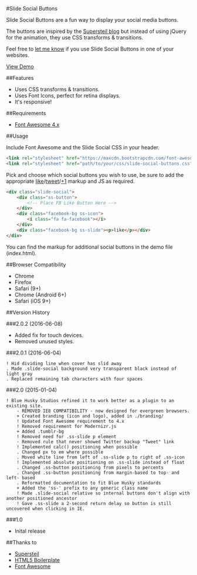 #Slide Social Buttons

Slide Social Buttons are a fun way to display your social media buttons.

The buttons are inspired by the [Supersteil blog](http://supersteil.com/blog) but instead of using jQuery for the animation, they use CSS transforms & transitions.

Feel free to [let me know](http://www.twitter.com/cmyee) if you use Slide Social Buttons in one of your websites.</p>

[View Demo](https://christopheryee.ca/slide-social-buttons/)


##Features

- Uses CSS transforms & transitions.
- Uses Font Icons, perfect for retina displays.
- It's responsive!

##Requirements

- [Font Awesome 4.x](http://fortawesome.github.io/Font-Awesome/)

##Usage

Include Font Awesome and the Slide Social CSS in your header.

```html
<link rel="stylesheet" href="https://maxcdn.bootstrapcdn.com/font-awesome/4.2.0/css/font-awesome.min.css">
<link rel="stylesheet" href="path/to/your/css/slide-social-buttons.css">
```

Pick and choose which social buttons you wish to use, be sure to add the appropriate [like](https://developers.facebook.com/docs/reference/plugins/like/)/[tweet](https://twitter.com/about/resources/buttons)/[+1](https://developers.google.com/+/web/+1button/?hl=en) markup and JS as required.

```html
<div class="slide-social">
    <div class="ss-button">
    	<!-- Place FB Like Button Here -->
    </div>
    <div class="facebook-bg ss-icon">
        <i class="fa fa-facebook"></i>
    </div>
    <div class="facebook-bg ss-slide"><p>like</p></div>
</div>
```

You can find the markup for additional social buttons in the demo file (index.html).

##Browser Compatibility

- Chrome
- Firefox
- Safari (9+)
- Chrome (Android 6+)
- Safari (iOS 9+)

##Version History

###2.0.2 (2016-06-08)

- Added fix for touch devices.
- Removed unused styles.

###2.0.1 (2016-06-04)

	! Hid dividing line when cover has slid away
	. Made .slide-social background very transparent black instead of light gray
	. Replaced remaining tab characters with four spaces

###2.0 (2015-01-04)

	! Blue Husky Studios refined it to work better as a plugin to an existing site.
		- REMOVED IE8 COMPATIBILITY - now designed for evergreen browsers.
		+ Created branding (icon and logo), added in ./branding/
		! Updated Font Awesome requirement to 4.x
		! Removed requirement for Modernizr.js
		+ Added .tumblr-bg
		! Removed need for .ss-slide p element
		- Removed rule that never showed Twitter backup "Tweet" link
		! Implemented calc() positioning when possible
		. Changed px to em where possible
		. Moved white line from left of .ss-slide p to right of .ss-icon
		! Implemented absolute positioning on .ss-slide instead of float
		. Changed .ss-button positioning from pixels to percents
		. Changed .ss-button positioning from margin-based to top- and left- based
		. Reformatted documentation to fit Blue Husky standards
		+ Added the 'ss-' prefix to any generic class name
		! Made .slide-social relative so internal buttons don't align with another positioned ancestor
		! Gave .ss-slide a 2-second return delay so button is still uncovered when clicking in IE.

###1.0

- Inital release

##Thanks to

- [Supersteil](http://supersteil.com/)
- [HTML5 Boilerplate](http://html5boilerplate.com/)
- [Font Awesome](http://fontawesome.io/icons/)
